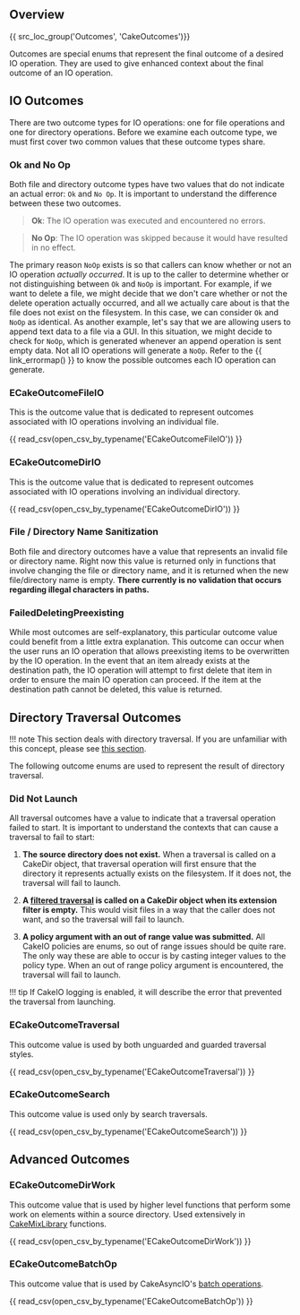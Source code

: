 ## Overview
{{ src_loc_group('Outcomes', 'CakeOutcomes')}}

Outcomes are special enums that represent the final outcome of a desired IO operation. They are used to give enhanced context about the final outcome of an IO operation.

## IO Outcomes
There are two outcome types for IO operations: one for file operations and one for directory operations. Before we examine each outcome type, we must first cover two common values that these outcome types share.

### Ok and No Op
Both file and directory outcome types have two values that do not indicate an actual error: `Ok` and `No Op`. It is important to understand the difference between these two outcomes.

> **Ok**: The IO operation was executed and encountered no errors.

> **No Op**: The IO operation was skipped because it would have resulted in no effect.

The primary reason `NoOp` exists is so that callers can know whether or not an IO operation _actually occurred_. It is up to the caller to determine whether or not distinguishing between `Ok` and `NoOp` is important. For example, if we want to delete a file, we might decide that we don't care whether or not the delete operation actually occurred, and all we actually care about is that the file does not exist on the filesystem. In this case, we can consider `Ok` and `NoOp` as identical. As another example, let's say that we are allowing users to append text data to a file via a GUI. In this situation, we might decide to check for `NoOp`, which is generated whenever an append operation is sent empty data. Not all IO operations will generate a `NoOp`. Refer to the {{ link_errormap() }} to know the possible outcomes each IO operation can generate.

### ECakeOutcomeFileIO
This is the outcome value that is dedicated to represent outcomes associated with IO operations involving an individual file.

{{ read_csv(open_csv_by_typename('ECakeOutcomeFileIO')) }}

### ECakeOutcomeDirIO
This is the outcome value that is dedicated to represent outcomes associated with IO operations involving an individual directory.

{{ read_csv(open_csv_by_typename('ECakeOutcomeDirIO')) }}

### File / Directory Name Sanitization
Both file and directory outcomes have a value that represents an invalid file or directory name. Right now this value is returned only in functions that involve changing the file or directory name, and it is returned when the new file/directory name is empty. __There currently is no validation that occurs regarding illegal characters in paths.__

### FailedDeletingPreexisting
While most outcomes are self-explanatory, this particular outcome value could benefit from a little extra explanation. This outcome can occur when the user runs an IO operation that allows preexisting items to be overwritten by the IO operation. In the event that an item already exists at the destination path, the IO operation will attempt to first delete that item in order to ensure the main IO operation can proceed. If the item at the destination path cannot be deleted, this value is returned.

## Directory Traversal Outcomes
!!! note
    This section deals with directory traversal. If you are unfamiliar with this concept, please see [this section](../directories.md#directory-traversal).

The following outcome enums are used to represent the result of directory traversal. 

### Did Not Launch
All traversal outcomes have a value to indicate that a traversal operation failed to start. It is important to understand the contexts that can cause a traversal to fail to start:

1. **The source directory does not exist.**
When a traversal is called on a CakeDir object, that traversal operation will first ensure that the directory it represents actually exists on the filesystem. If it does not, the traversal will fail to launch.

2. **A [filtered traversal](../directories.md#filtered-traversals) is called on a CakeDir object when its extension filter is empty.** 
This would visit files in a way that the caller does not want, and so the traversal will fail to launch.

3. **A policy argument with an out of range value was submitted.**
All CakeIO policies are enums, so out of range issues should be quite rare. The only way these are able to occur is by casting integer values to the policy type. When an out of range policy argument is encountered, the traversal will fail to launch.

!!! tip
    If CakeIO logging is enabled, it will describe the error that prevented the traversal from launching.

### ECakeOutcomeTraversal
This outcome value is used by both unguarded and guarded traversal styles. 

{{ read_csv(open_csv_by_typename('ECakeOutcomeTraversal')) }}

### ECakeOutcomeSearch
This outcome value is used only by search traversals. 

{{ read_csv(open_csv_by_typename('ECakeOutcomeSearch')) }}

## Advanced Outcomes

### ECakeOutcomeDirWork
This outcome value that is used by higher level functions that perform some work on elements within a source directory. Used extensively in [CakeMixLibrary](/advanced/cake-mix-library) functions.

{{ read_csv(open_csv_by_typename('ECakeOutcomeDirWork')) }}

### ECakeOutcomeBatchOp
This outcome value that is used by CakeAsyncIO's [batch operations](/advanced/async-io/#batch-operations).

{{ read_csv(open_csv_by_typename('ECakeOutcomeBatchOp')) }}